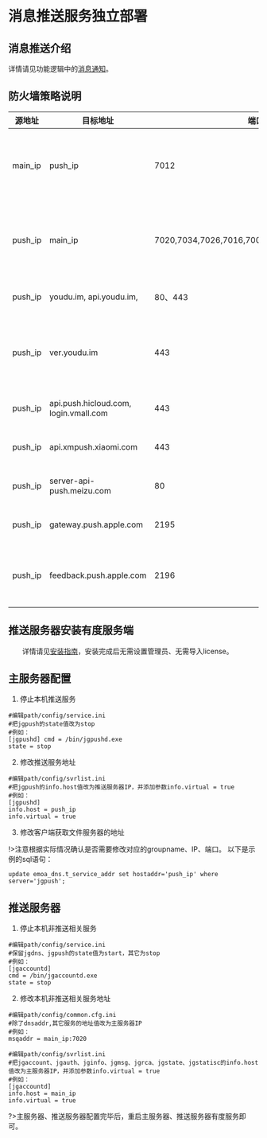 # 消息推送服务独立部署

## 消息推送介绍

   详情请见功能逻辑中的[消息通知](admin/functions/消息通知)。

## 防火墙策略说明



| 源地址  | 目标地址                              | 端口                                         | 备注                   |
| ------- | ------------------------------------- | -------------------------------------------- | :--------------------- |
| main_ip | push_ip                               | 7012                                         | 主服务器访问推送服务器 |
| push_ip | main_ip                               | 7020,7034,7026,7016,7001,7002,7009,7010,7015 | 推送服务器访问主服务器 |
| push_ip | youdu.im, api.youdu.im,               | 80、443                                      | 有度推送通道           |
| push_ip | ver.youdu.im                          | 443                                          | PC客户端检测更新通道   |
| push_ip | api.push.hicloud.com, login.vmall.com | 443                                          | 华为推送通道           |
| push_ip | api.xmpush.xiaomi.com                 | 443                                          | 小米推送通道           |
| push_ip | server-api-push.meizu.com             | 80                                           | 魅族推送通道           |
| push_ip | gateway.push.apple.com                | 2195                                         | 苹果推送通道           |
| push_ip | feedback.push.apple.com               | 2196                                         | 苹果推送通道（反馈）   |

## 推送服务器安装有度服务端

 　　详情请见[安装指南](admin/server_install/server_install)，安装完成后无需设置管理员、无需导入license。

## 主服务器配置

1. 停止本机推送服务

```
#编辑path/config/service.ini
#把jgpush的state值改为stop
#例如：
[jgpushd] cmd = /bin/jgpushd.exe
state = stop
```

2. 修改推送服务地址

```
#编辑path/config/svrlist.ini
#把jgpush的info.host值改为推送服务器IP，并添加参数info.virtual = true
#例如： 
[jgpushd] 
info.host = push_ip 
info.virtual = true
```

3. 修改客户端获取文件服务器的地址

!>注意根据实际情况确认是否需要修改对应的groupname、IP、端口。
以下是示例的sql语句：

```
update emoa_dns.t_service_addr set hostaddr='push_ip' where server='jgpush';
```

## **推送服务器**

1. 停止本机非推送相关服务

```
#编辑path/config/service.ini 
#保留jgdns、jgpush的state值为start，其它为stop 
#例如： 
[jgaccountd] 
cmd = /bin/jgaccountd.exe 
state = stop
```

2. 修改本机非推送相关服务地址

```
#编辑path/config/common.cfg.ini 
#除了dnsaddr,其它服务的地址值改为主服务器IP 
#例如： 
msqaddr = main_ip:7020 

#编辑path/config/svrlist.ini 
#把jgaccount、jgauth、jginfo、jgmsg、jgrca、jgstate、jgstatisc的info.host值改为主服务器IP，并添加参数info.virtual = true 
#例如： 
[jgaccountd] 
info.host = main_ip 
info.virtual = true
```

?>主服务器、推送服务器配置完毕后，重启主服务器、推送服务器有度服务即可。